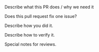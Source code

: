 Describe what this PR does / why we need it

Does this pull request fix one issue?

Describe how you did it.

Describe how to verify it.

Special notes for reviews.